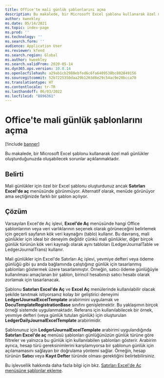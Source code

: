 ```yaml
---
title: Office'te mali günlük şablonlarını açma
description: Bu makalede, bir Microsoft Excel şablonu kullanarak özel mali günlükler oluşturduğunuzda oluşabilecek sorunlar açıklanmaktadır.
author: kweekley
ms.date: 05/14/2021
ms.topic: index-page
ms.prod: ''
ms.technology: ''
ms.search.form: ''
audience: Application User
ms.reviewer: kfend
ms.search.region: Global
ms.author: kweekley
ms.search.validFrom: 2020-05-14
ms.dyn365.ops.version: 10.0.14
ms.openlocfilehash: a29ab1cb2980ebfed6c6fa6409538bc802849156
ms.sourcegitcommit: 52b7225350daa29b1263d8e29c54ac9e20bcca70
ms.translationtype: HT
ms.contentlocale: tr-TR
ms.lasthandoff: 06/03/2022
ms.locfileid: "8896361"
---
```

# <a name="open-financial-journal-templates-in-office"></a>Office'te mali günlük şablonlarını açma

[!include [banner](../includes/banner.md)]

Bu makalede, bir Microsoft Excel şablonu kullanarak özel mali günlükler oluşturduğunuzda oluşabilecek sorunlar açıklanmaktadır.

## <a name="symptom"></a>Belirti

Mali günlükler için özel bir Excel şablonu oluşturdunuz ancak **Satırları Excel'de aç** menüsünde görünmüyor. Alternatif olarak, menüde görünüyor ama seçtiğinizde farklı bir şablon açılıyor.

## <a name="resolution"></a>Çözüm

Varsayılan Excel'de Aç işlevi, **Excel'de Aç** menüsünde hangi Office şablonlarının veya veri varlıklarının seçenek olarak görüneceğini belirlemek için geçerli sayfanın kök veri kaynağını (tablo) kullanır. Bu davranış, mali günlükler için ideal bir deneyim değildir çünkü mali günlükler, diğer birçok günlük türünün kök veri kaynağı olarak aynı tabloları (LedgerJournalTable ve LedgerJournalTrans) kullanır.

Mali günlükler için Excel'de Satırları Aç işlevi, yevmiye defteri veya ödeme günlüğü gibi şu anda bağlamında çalıştığınız günlük için tasarlanmış şablonları göstermek üzere tasarlanmıştır. Örneğin, satıcı ödeme günlüğüyle kullanılması amaçlanan bir şablon, birincil hesabınızı satıcı hesabı olarak zorlamak için tasarlanacak.

Şablonu **Satırları Excel'de Aç** ve **Excel Aç** menülerinde kullanılabilir olacak şekilde tanıtmak istiyorsanız kolay bir geliştirici deneyimi **LedgerIJournalExcelTemplate** arabirimini uygulamak ve **DocuTemplateRegistrationBase** sınıfını genişletmektir. Bu yaklaşımın birçok örneği sistemde uygulanmaktadır. Referans için kullanılabilecek bir örnek, yevmiye defteri (veya günlük tutulan günlük) için oluşturulan **LedgerDailyJournalExcelTemplate** arabirimidir.

Şablonunuz için **LedgerIJournalExcelTemplate** arabirimi uygulandığında **Satırları Excel'de aç** menüsü şablonları günlüğünüzün günlük türüne göre filtreler ve yalnızca bu günlük için kullanılabilen şablonları gösterir. Arabirim ayrıca, hesap türü gereksinimlerini karşılamıyorsa bir şablonun günlük için açılamamasını sağlayan bir doğrulama yöntemi sağlar. Örneğin, hesap türünün **Satıcı** veya **Kayıt Defter** türünde olması gerektiğini belirtebilirsiniz.

Bu işlevsellik hakkında daha fazla bilgi için bkz. [Satırları Excel'de Aç menüsüne şablonlar ekleme](../../fin-ops-core/dev-itpro/user-interface/add-templates-open-lines-excel-menu.md).

